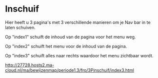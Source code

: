 # Inschuif

Hier heeft u 3 pagina's met 3 verschillende manieren om je Nav bar in te laten schuiven.


Op "index1" schuift de inhoud van de pagina voor het menu weg.


Op "index2" schuift het menu voor de inhoud van de pagina.


Op "index3" schuift alles naar rechts waardoor het menu zichtbaar wordt.


http://27728.hosts2.ma-cloud.nl/ma/bewijzenmap/periode1.3/fro/3Pinschuif/index3.html
